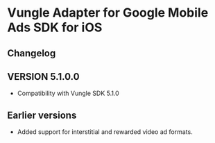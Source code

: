 # Vungle Adapter for Google Mobile Ads SDK for iOS


## Changelog
## VERSION 5.1.0.0
- Compatibility with Vungle SDK 5.1.0


## Earlier versions
- Added support for interstitial and rewarded video ad formats.

